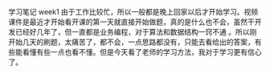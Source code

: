 学习笔记 week1
由于工作比较忙，所以一般都是晚上回家以后才开始学习。视频课件是最近才开始看开课的第一天就直接开始做题，真的是什么也不会，虽然干开发已经好几年了，但一直都是业务编程，对于算法和数据结构一窍不通
。所以刚开始几天的刷题，太痛苦了，都不会，一点思路都没有，只能去看给出的答案，有些能看懂有些一点也看不懂。但是今天看了老师的学习方法，我对于学习更有信心了。